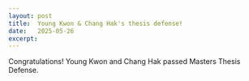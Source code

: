 ```yaml
---
layout: post
title:  Young Kwon & Chang Hak's thesis defense!
date:   2025-05-26
excerpt:
---
```

Congratulations! Young Kwon and Chang Hak passed Masters Thesis Defense.
